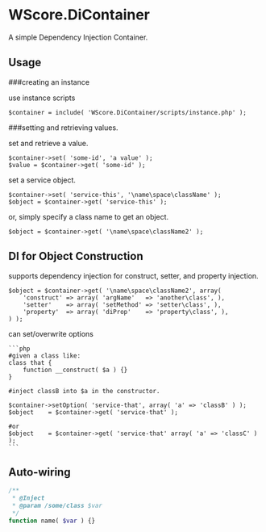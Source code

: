 WScore.DiContainer
==================

A simple Dependency Injection Container. 


Usage
-----

###creating an instance

use instance scripts

    $container = include( 'WScore.DiContainer/scripts/instance.php' );


###setting and retrieving values.

set and retrieve a value.

    $container->set( 'some-id', 'a value' );
    $value = $container->get( 'some-id' );

set a service object.

    $container->set( 'service-this', '\name\space\className' );
    $object = $container->get( 'service-this' );

or, simply specify a class name to get an object. 

    $object = $container->get( '\name\space\className2' );


DI for Object Construction
--------------------------

supports dependency injection for construct, setter, and property injection. 

    $object = $container->get( '\name\space\className2', array(
        'construct' => array( 'argName'   => 'another\class', ),
        'setter'    => array( 'setMethod' => 'setter\class', ),
        'property'  => array( 'diProp'    => 'property\class', ),
    ) );

can set/overwrite options

    ```php
    #given a class like:
    class that {
        function __construct( $a ) {}
    }
    
    #inject classB into $a in the constructor.
    
    $container->setOption( 'service-that', array( 'a' => 'classB' ) );
    $object    = $container->get( 'service-that' );
    
    #or
    $object    = $container->get( 'service-that' array( 'a' => 'classC' ) );
    ```



Auto-wiring
-----------


```php
/**
 * @Inject
 * @param /some/class $var
 */
function name( $var ) {}
```

